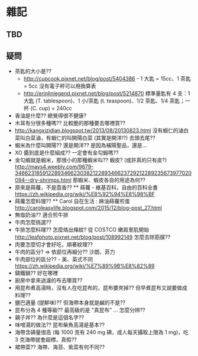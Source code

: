 # 雜記

## TBD

## 疑問

 * 茶匙的大小是??
   * http://cupcook.pixnet.net/blog/post/5404386 - 1 大匙 = 15cc、1 茶匙 = 5cc 沒有電子秤可以用換算表
   * http://erinlinlegend.pixnet.net/blog/post/5214870 標準量匙有 4 支：1 大匙 (T. tablespoon)、1 小/茶匙 (t. teaspoon)、1/2 茶匙、1/4 茶匙；一杯 (C. cup) = 240cc
 * 香油是什麼?? 總覺得很不健康?
 * 木耳有分很多種嗎?? 比較脆的那種要去哪裡買??
 * http://kangxizidian.blogspot.tw/2013/08/20130823.html 沒有蝦仁的滷白菜叫白菜滷，有蝦仁的叫開陽白菜 (其實是開洋!?) 去頭去尾??
 * 蝦米為什麼叫開陽?? 還是開洋?? 是因為補陽聖品，還是...
 * XO 醬到底是什麼組成?? 一定會有金勾蝦嗎??
 * 金勾蝦就是蝦米，那很小的那種蝦米叫?? 蝦皮? (或許真的只有皮?) http://mays4.weebly.com/9679-346623185912289346623038212289346623729212289235673977020094--dry-shrimps.html 那蝦米、蝦皮各自的用途為何??
 * 原來是蒔蘿，不是茴香??
   ** 蒔蘿 - 維基百科，自由的百科全書 https://zh.wikipedia.org/wiki/%E8%92%94%E8%98%BF
 * 蒔蘿怎麼料理??
   ** Carol 自在生活 : 麻油蒔蘿煎蛋 http://caroleasylife.blogspot.com/2015/12/blog-post_27.html
 * 無塩奶油?? 適合煎牛排 
 * 牛肉怎麼挑選??
 * 牛排怎麼料理?? 怎麼烙出條紋? 從 COSTCO 嫩肩里肌開始 http://leafphoto.pixnet.net/blog/post/108992149 怎麼去除筋膜??
 * 肉要怎麼切才會好吃，順著紋理??
 * 牛肉的區分? => 依部位再細分?? 沙朗、菲力
 * 牛肉部位的區分?? - 美、英式不同 https://zh.wikipedia.org/wiki/%E7%89%9B%E8%82%89
 * 鑄鐵鍋?? 好在哪裡
 * 廚房中拿來過濾的布去哪買??
 * 用昆布煮高湯時，沒有人在吃昆布的，昆布要夾掉?? 但早煮昆布又說要做成料理??
 * 鹽巴適量 (提鮮味)?? 但海帶本身就是鹹的不是??
 * 昆布分為 4 種等級?? 最高級的是 "真昆布" ... 怎麼分辨?? 
 * 親子丼?? 為什麼是這個名字??
 * 味噌湯的做法?? 昆布柴魚高湯是基本??
 * 海帶含碘量很高 (每 1000 克有 240 mg 碘，成人每天攝取上限為 1 mg)，吃 3 克海帶就會超標，真假??
 * 裙帶菜?? 海帶、海苔、紫菜有何不同??

